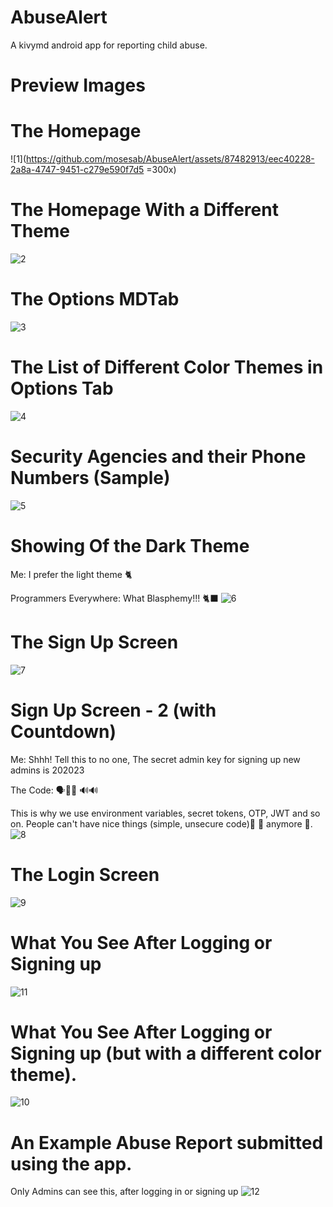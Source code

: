 # AbuseAlert
A kivymd android app for reporting child abuse.

# Preview Images 


# The Homepage 
![1](https://github.com/mosesab/AbuseAlert/assets/87482913/eec40228-2a8a-4747-9451-c279e590f7d5 =300x)

# The Homepage With a Different Theme
![2](https://github.com/mosesab/AbuseAlert/assets/87482913/588bfeec-b8db-49ca-81c7-09e373c4344e)

# The Options MDTab
![3](https://github.com/mosesab/AbuseAlert/assets/87482913/4298c414-6ad7-4edf-8f38-f0ede0096f41)

# The List of Different Color Themes in Options Tab
![4](https://github.com/mosesab/AbuseAlert/assets/87482913/65c895b2-ce49-43a5-be83-707cf8cf7023)

# Security Agencies and their Phone Numbers (Sample)
![5](https://github.com/mosesab/AbuseAlert/assets/87482913/dfa55190-6d1c-4eee-9a20-b960d4dc150b)

# Showing Of the Dark Theme 
Me: I prefer the light theme 🐈

Programmers Everywhere: What Blasphemy!!! 🐈‍⬛
![6](https://github.com/mosesab/AbuseAlert/assets/87482913/5dae6ae1-847b-4815-b633-7dc959cb1317)

# The Sign Up Screen 
![7](https://github.com/mosesab/AbuseAlert/assets/87482913/fec10c95-d8db-48d6-ad24-e29f1b43ce64)

# Sign Up Screen - 2 (with Countdown)
Me: Shhh! Tell this to no one, The secret admin key for signing up new admins is 202023

The Code: 🗣️📢📢 🔊🔊

This is why we use environment variables, secret tokens, OTP, JWT and so on. 
People can't have nice things (simple, unsecure code)🥻 👗 anymore 🫠.
![8](https://github.com/mosesab/AbuseAlert/assets/87482913/9bbec038-1968-4c19-847e-b2f602588016)

# The Login Screen 
![9](https://github.com/mosesab/AbuseAlert/assets/87482913/c0fc8147-734d-4aba-8a27-24681e86c1bc)

# What You See After Logging or Signing up
![11](https://github.com/mosesab/AbuseAlert/assets/87482913/bfbf9fd6-d17c-4591-afcf-6adf65e765aa)

# What You See After Logging or Signing up (but with a different color theme).
![10](https://github.com/mosesab/AbuseAlert/assets/87482913/12fa697a-3e4a-4d0e-9f50-aa516c0c6f6c)

# An Example Abuse Report submitted using the app. 
Only Admins can see this, after logging in or signing up
![12](https://github.com/mosesab/AbuseAlert/assets/87482913/9853f33d-25be-433f-b5d3-780b513fa7eb)

